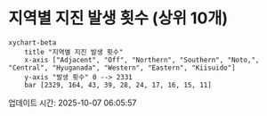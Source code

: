 # 지역별 지진 발생 횟수 (상위 10개)

```mermaid
xychart-beta
    title "지역별 지진 발생 횟수"
    x-axis ["Adjacent", "Off", "Northern", "Southern", "Noto,", "Central", "Hyuganada", "Western", "Eastern", "Kiisuido"]
    y-axis "발생 횟수" 0 --> 2331
    bar [2329, 164, 43, 39, 28, 24, 17, 16, 15, 11]
```

업데이트 시간: 2025-10-07 06:05:57
